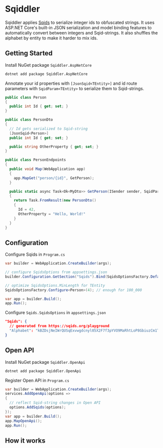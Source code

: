 # Sqiddler

Sqiddler applies [Sqids](https://sqids.org/dotnet) to serialize integer ids to obfuscated strings. It uses ASP.NET Core's built-in JSON serialization and model binding features to automatically convert between integers and Sqid-strings. It also shuffles the alphabet by entity to make it harder to mix ids.

## Getting Started

Install NuGet package `Sqiddler.AspNetCore`

```bash
dotnet add package Sqiddler.AspNetCore
```

Annotate your id properties with `[JsonSqid<TEntity>]` and id route parameters with `SqidParam<TEntity>` to serialize them to Sqid-strings.

```csharp
public class Person
{
  public int Id { get; set; }
}

public class PersonDto
{
  // Id gets serialized to Sqid-string
  [JsonSqid<Person>]
  public int Id { get; set; }

  public string OtherProperty { get; set; }
}

public class PersonEndpoints
{
  public void Map(WebApplication app)
  {
    app.MapGet("person/{id}", GetPerson);
  }

  public static async Task<Ok<MyDto>> GetPerson(ISender sender, SqidParam<Person> id)
  {
    return Task.FromResult(new PersonDto()
    {
      Id = 42,
      OtherProperty = "Hello, World!"
    }
  }
}

```

## Configuration

Configure Sqids in `Program.cs`
```csharp
var builder = WebApplication.CreateBuilder(args);

// configure SqidsOptions from appsettings.json
builder.Configuration.GetSection("Sqids").Bind(SqidsOptionsFactory.Default);

// optimize SqidsOptions.MinLength for TEntity
SqidsOptionsFactory.Configure<Person>(4); // enough for 100_000

var app = builder.Build();
app.Run();
```

Configure `Sqids.SqidsOptions` in `appsettings.json`
```json
"Sqids": {
  // generated from https://sqids.org/playground
  "Alphabet": "kBZDsjNeIWrQUSqExvwgdcnyl05X2F7f3pYVO9MaRhtLoP8GbiuzCm1T6KAJH4"
}
```

## Open API

Install NuGet package `Sqiddler.OpenApi`

```bash
dotnet add package Sqiddler.OpenApi
```

Register Open API in `Program.cs`
```csharp
var builder = WebApplication.CreateBuilder(args);
services.AddOpenApi(options =>
{
  // reflect Sqid-string changes in Open API
  options.AddSqids(options);
});
var app = builder.Build();
app.MapOpenApi();
app.Run();
```

## How it works

